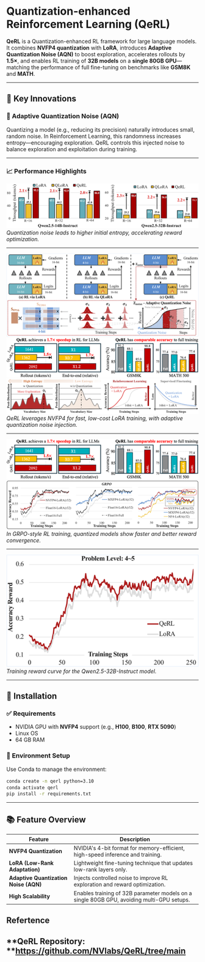 
# Quantization-enhanced Reinforcement Learning (QeRL)

**QeRL** is a Quantization-enhanced RL framework for large language models. It combines **NVFP4 quantization** with **LoRA**, introduces **Adaptive Quantization Noise (AQN)** to boost exploration, accelerates rollouts by **1.5×**, and enables RL training of **32B models** on a **single 80GB GPU**—matching the performance of full fine-tuning on benchmarks like **GSM8K** and **MATH**.

---

## 🔧 Key Innovations

### 🧠 Adaptive Quantization Noise (AQN)

Quantizing a model (e.g., reducing its precision) naturally introduces small, random noise. In Reinforcement Learning, this randomness increases entropy—encouraging exploration. QeRL controls this injected noise to balance exploration and exploitation during training.

---

### 📈 Performance Highlights

![Rank Speed](assets/rank_speed.png)  
*Quantization noise leads to higher initial entropy, accelerating reward optimization.*

---

![Framework Diagram](assets/qerl.png)  
![Performance Comparison](assets/performance.png)  
![LoRA Integration](assets/lora.png)  
*QeRL leverages NVFP4 for fast, low-cost LoRA training, with adaptive quantization noise injection.*

---

![Training Reward](assets/image.png)  
![GRPO Performance](assets/da_gr.png)  
*In GRPO-style RL training, quantized models show faster and better reward convergence.*

---

![Reward Curve](assets/curve.png)  
*Training reward curve for the Qwen2.5-32B-Instruct model.*

---

## 🚀 Installation

### ✅ Requirements

- NVIDIA GPU with **NVFP4** support (e.g., **H100**, **B100**, **RTX 5090**)
- Linux OS
- 64 GB RAM

### 🔧 Environment Setup

Use Conda to manage the environment:

```bash
conda create -n qerl python=3.10
conda activate qerl
pip install -r requirements.txt
````

---

## 📚 Feature Overview

| Feature                               | Description                                                                               |
| ------------------------------------- | ----------------------------------------------------------------------------------------- |
| **NVFP4 Quantization**                | NVIDIA's 4-bit format for memory-efficient, high-speed inference and training.            |
| **LoRA (Low-Rank Adaptation)**        | Lightweight fine-tuning technique that updates low-rank layers only.                      |
| **Adaptive Quantization Noise (AQN)** | Injects controlled noise to improve RL exploration and reward optimization.               |
| **High Scalability**                  | Enables training of 32B parameter models on a single 80GB GPU, avoiding multi-GPU setups. |

## Refertence 
**QeRL Repository: **https://github.com/NVlabs/QeRL/tree/main
---
